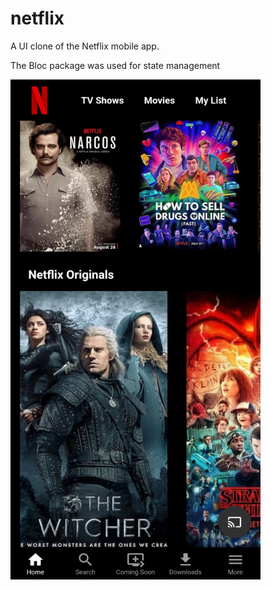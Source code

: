 # netflix

A UI clone of the Netflix mobile app.

The Bloc package was used for state management



<img src = "https://github.com/JerryAgbesi/netflix_UI_Clone/blob/main/Screenshots/Screenshot_20211230_130943.jpg" width= "400px" height= "800px"><img>
